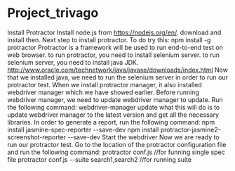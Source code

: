 # Project_trivago
Install Protractor
Install node.js from https://nodejs.org/en/. download and install then.
Next step to install protractor. To do try this:
npm install -g protractor
Protractor is a framework will be used to run end-to-end test on web browser. to run protractor, you need to install selenium server. to run selenium server, you need to install java JDK.
http://www.oracle.com/technetwork/java/javase/downloads/index.html
Now that we installed java, we need to run the selenium server in order to run our protractor test. When we install protractor manager, it also installed webdriver manager which we have showed earlier. Before running webdriver manager, we need to update webdriver manager to update. Run the following command:
webdriver-manager update
what this will do is to update webdriver manager to the latest version and get all the necessary libraries.
In order to generate a report, run the following command:
npm install jasmine-spec-reporter --save-dev
npm install protractor-jasmine2-screenshot-reporter --save-dev
Start the webdriver
Now we are ready to run our protractor test. Go to the location of the protractor configuration file and run the following command:
protractor conf.js    //for funning single spec file
protractor conf.js --suite search1,search2    //for running suite

